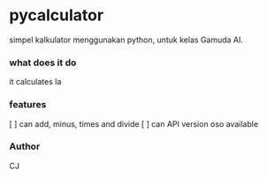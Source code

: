 # pycalculator
simpel kalkulator menggunakan python, untuk kelas Gamuda AI.

### what does it do
it calculates la

### features
[ ] can add, minus, times and divide
[ ] can API version oso available

### Author
CJ